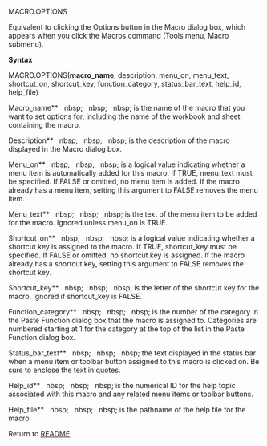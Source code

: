MACRO.OPTIONS

Equivalent to clicking the Options button in the Macro dialog box, which
appears when you click the Macros command (Tools menu, Macro submenu).

**Syntax**

MACRO.OPTIONS(**macro\_name**, description, menu\_on, menu\_text,
shortcut\_on, shortcut\_key, function\_category, status\_bar\_text,
help\_id, help\_file)

Macro\_name**&nbsp;&nbsp;&nbsp;nbsp;&nbsp;&nbsp;&nbsp;nbsp;&nbsp;&nbsp;&nbsp;nbsp;&nbsp;is the name of the macro that you
want to set options for, including the name of the workbook and sheet
containing the macro.

Description**&nbsp;&nbsp;&nbsp;nbsp;&nbsp;&nbsp;&nbsp;nbsp;&nbsp;&nbsp;&nbsp;nbsp;&nbsp;is the description of the macro
displayed in the Macro dialog box.

Menu\_on**&nbsp;&nbsp;&nbsp;nbsp;&nbsp;&nbsp;&nbsp;nbsp;&nbsp;&nbsp;&nbsp;nbsp;&nbsp;is a logical value indicating whether a
menu item is automatically added for this macro. If TRUE, menu\_text
must be specified. If FALSE or omitted, no menu item is added. If the
macro already has a menu item, setting this argument to FALSE removes
the menu item.

Menu\_text**&nbsp;&nbsp;&nbsp;nbsp;&nbsp;&nbsp;&nbsp;nbsp;&nbsp;&nbsp;&nbsp;nbsp;&nbsp;is the text of the menu item to be
added for the macro. Ignored unless menu\_on is TRUE.

Shortcut\_on**&nbsp;&nbsp;&nbsp;nbsp;&nbsp;&nbsp;&nbsp;nbsp;&nbsp;&nbsp;&nbsp;nbsp;&nbsp;is a logical value indicating
whether a shortcut key is assigned to the macro. If TRUE, shortcut\_key
must be specified. If FALSE or omitted, no shortcut key is assigned. If
the macro already has a shortcut key, setting this argument to FALSE
removes the shortcut key.

Shortcut\_key**&nbsp;&nbsp;&nbsp;nbsp;&nbsp;&nbsp;&nbsp;nbsp;&nbsp;&nbsp;&nbsp;nbsp;&nbsp;is the letter of the shortcut key
for the macro. Ignored if shortcut\_key is FALSE.

Function\_category**&nbsp;&nbsp;&nbsp;nbsp;&nbsp;&nbsp;&nbsp;nbsp;&nbsp;&nbsp;&nbsp;nbsp;&nbsp;is the number of the category
in the Paste Function dialog box that the macro is assigned to.
Categories are numbered starting at 1 for the category at the top of the
list in the Paste Function dialog box.

Status\_bar\_text**&nbsp;&nbsp;&nbsp;nbsp;&nbsp;&nbsp;&nbsp;nbsp;&nbsp;&nbsp;&nbsp;nbsp;&nbsp;the text displayed in the
status bar when a menu item or toolbar button assigned to this macro is
clicked on. Be sure to enclose the text in quotes.

Help\_id**&nbsp;&nbsp;&nbsp;nbsp;&nbsp;&nbsp;&nbsp;nbsp;&nbsp;&nbsp;&nbsp;nbsp;&nbsp;is the numerical ID for the help topic
associated with this macro and any related menu items or toolbar
buttons.

Help\_file**&nbsp;&nbsp;&nbsp;nbsp;&nbsp;&nbsp;&nbsp;nbsp;&nbsp;&nbsp;&nbsp;nbsp;&nbsp;is the pathname of the help file for
the macro.



Return to [README](README.md)

